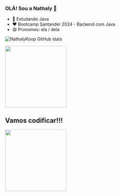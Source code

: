 ### OLÁ! Sou a Nathaly 👋

- 🌱 Estudando Java
- :heart: Bootcamp Santander 2024 - Backend com Java
- 😄 Pronomes: ela / dela


![NathalyKoop GitHub stats](https://github-readme-stats.vercel.app/api?username=NathalyKoop&show_icons=true&theme=ambient_gradient)


<div align="left">
<img src="https://github.com/NathalyKoop/NathalyKoop/assets/168307469/d5b00bb6-2bde-4f45-80c6-33e499d8b039" width="200px" />
</div>


<div alinhar="center">
<h2>Vamos codificar!!!</h2>
<img src="https://media.giphy.com/media/LmNwrBhejkK9EFP504/giphy.gif" width="200px" />
</span>
